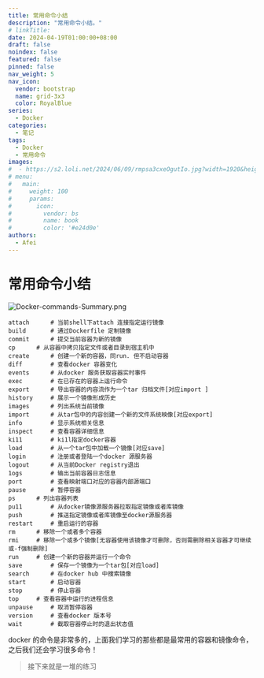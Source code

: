 ```yaml
---
title: 常用命令小结
description: "常用命令小结。"
# linkTitle:
date: 2024-04-19T01:00:00+08:00
draft: false
noindex: false
featured: false
pinned: false
nav_weight: 5
nav_icon:
  vendor: bootstrap
  name: grid-3x3
  color: RoyalBlue
series:
  - Docker
categories:
  - 笔记
tags:
  - Docker
  - 常用命令
images:
#  - https://s2.loli.net/2024/06/09/rmpsa3cxeOgutIo.jpg?width=1920&height=1440
# menu:
#   main:
#     weight: 100
#     params:
#       icon:
#         vendor: bs
#         name: book
#         color: '#e24d0e'
authors:
  - Afei
---
```


# 常用命令小结


![Docker-commands-Summary.png](https://s2.loli.net/2024/06/11/6ism2zINfv4ydjA.png)


```
attach		# 当前shell下attach 连接指定运行镜像
build		# 通过Dockerfile 定制镜像
commit		# 提交当前容器为新的镜像
cp		# 从容器中拷贝指定文件或者目录到宿主机中
create		# 创建一个新的容器，同run. 但不启动容器
diff		# 查看docker 容器变化
events		# 从docker 服务获取容器实时事件
exec		# 在已存在的容器上运行命令
export		# 导出容器的内容流作为一个tar 归档文件[对应import ]
history		# 展示一个镜像形成历史
images		# 列出系统当前镜像
import		# 从tar包中的内容创建一个新的文件系统映像[对应export]
info		# 显示系统相关信息
inspect		# 查看容器详细信息
ki11 		# ki1l指定docker容器
load		# 从一个tar包中加载一个镜像[对应save]
login		# 注册或者登陆一个docker 源服务器
logout		# 从当前Docker registry退出
1ogs		# 输出当前容器日志信息
port		# 查看映射端口对应的容器内部源端口
pause		# 暂停容器
ps		# 列出容器列表
pu11		# 从docker镜像源服务器拉取指定镜像或者库镜像
push		# 推送指定镜像或者库镜像至docker源服务器
restart		# 重启运行的容器
rm		# 移除一个或者多个容器
rmi		# 移除一个或多个镜像[无容器使用该镜像才可删除，否则需删除相关容器才可继续或-f强制删除]
run		# 创建一个新的容器并运行一个命令
save		# 保存一个镜像为一个tar包[对应load]
search		# 在docker hub 中搜索镜像
start		# 启动容器
stop		# 停止容器
top		# 查看容器中运行的进程信息
unpause		# 取消暂停容器
version		# 查看docker 版本号
wait		# 截取容器停止时的退出状态值
```

docker 的命令是非常多的，上面我们学习的那些都是最常用的容器和镜像命令，之后我们还会学习很多命令！

> 接下来就是一堆的练习

